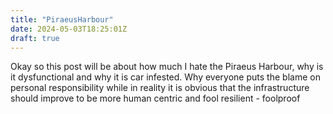 ```yaml
---
title: "PiraeusHarbour"
date: 2024-05-03T18:25:01Z
draft: true
---
```


Okay so this post will be about how much I hate the Piraeus Harbour, why is it dysfunctional 
and why it is car infested. Why everyone puts the blame on personal responsibility while in
reality it is obvious that the infrastructure should improve to be more human centric and
fool resilient - foolproof